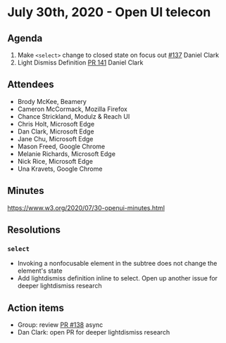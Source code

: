 # July 30th, 2020 - Open UI telecon

## Agenda
1. Make `<select>` change to closed state on focus out [#137](https://github.com/openui/open-ui/issues/137) Daniel Clark
2. Light Dismiss Definition [PR 141](https://github.com/openui/open-ui/pull/141) Daniel Clark

## Attendees

* Brody McKee, Beamery
* Cameron McCormack, Mozilla Firefox
* Chance Strickland, Modulz & Reach UI
* Chris Holt, Microsoft Edge
* Dan Clark, Microsoft Edge
* Jane Chu, Microsoft Edge
* Mason Freed, Google Chrome
* Melanie Richards, Microsoft Edge
* Nick Rice, Microsoft Edge
* Una Kravets, Google Chrome

## Minutes

https://www.w3.org/2020/07/30-openui-minutes.html

## Resolutions

### `select`

* Invoking a nonfocusable element in the subtree does not change the element's state
* Add lightdismiss definition inline to select. Open up another issue for deeper lightdismiss research

## Action items

* Group: review [PR #138](https://github.com/openui/open-ui/pull/138) async
* Dan Clark: open PR for deeper lightdismiss research